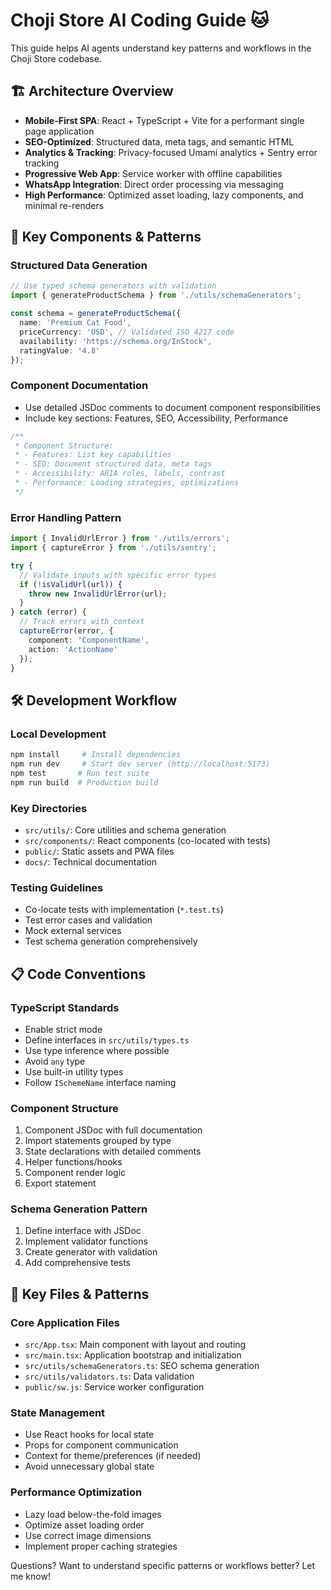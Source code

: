 # Choji Store AI Coding Guide 🐱

This guide helps AI agents understand key patterns and workflows in the Choji Store codebase.

## 🏗️ Architecture Overview

- **Mobile-First SPA**: React + TypeScript + Vite for a performant single page application
- **SEO-Optimized**: Structured data, meta tags, and semantic HTML
- **Analytics & Tracking**: Privacy-focused Umami analytics + Sentry error tracking
- **Progressive Web App**: Service worker with offline capabilities
- **WhatsApp Integration**: Direct order processing via messaging
- **High Performance**: Optimized asset loading, lazy components, and minimal re-renders

## 🔑 Key Components & Patterns

### Structured Data Generation
```typescript
// Use typed schema generators with validation
import { generateProductSchema } from './utils/schemaGenerators';

const schema = generateProductSchema({
  name: 'Premium Cat Food',
  priceCurrency: 'USD', // Validated ISO 4217 code
  availability: 'https://schema.org/InStock',
  ratingValue: '4.8'
});
```

### Component Documentation
- Use detailed JSDoc comments to document component responsibilities
- Include key sections: Features, SEO, Accessibility, Performance
```typescript
/**
 * Component Structure:
 * - Features: List key capabilities
 * - SEO: Document structured data, meta tags
 * - Accessibility: ARIA roles, labels, contrast
 * - Performance: Loading strategies, optimizations
 */
```

### Error Handling Pattern
```typescript
import { InvalidUrlError } from './utils/errors';
import { captureError } from './utils/sentry';

try {
  // Validate inputs with specific error types
  if (!isValidUrl(url)) {
    throw new InvalidUrlError(url);
  }
} catch (error) {
  // Track errors with context
  captureError(error, {
    component: 'ComponentName',
    action: 'ActionName'
  });
}
```

## 🛠️ Development Workflow

### Local Development
```bash
npm install     # Install dependencies
npm run dev     # Start dev server (http://localhost:5173)
npm test       # Run test suite
npm run build  # Production build
```

### Key Directories
- `src/utils/`: Core utilities and schema generation
- `src/components/`: React components (co-located with tests)
- `public/`: Static assets and PWA files
- `docs/`: Technical documentation

### Testing Guidelines
- Co-locate tests with implementation (`*.test.ts`)
- Test error cases and validation
- Mock external services
- Test schema generation comprehensively

## 📋 Code Conventions

### TypeScript Standards
- Enable strict mode
- Define interfaces in `src/utils/types.ts`
- Use type inference where possible
- Avoid `any` type
- Use built-in utility types
- Follow `ISchemeName` interface naming

### Component Structure
1. Component JSDoc with full documentation
2. Import statements grouped by type
3. State declarations with detailed comments
4. Helper functions/hooks
5. Component render logic
6. Export statement

### Schema Generation Pattern
1. Define interface with JSDoc
2. Implement validator functions
3. Create generator with validation
4. Add comprehensive tests

## 🌟 Key Files & Patterns

### Core Application Files
- `src/App.tsx`: Main component with layout and routing
- `src/main.tsx`: Application bootstrap and initialization
- `src/utils/schemaGenerators.ts`: SEO schema generation
- `src/utils/validators.ts`: Data validation
- `public/sw.js`: Service worker configuration

### State Management
- Use React hooks for local state
- Props for component communication
- Context for theme/preferences (if needed)
- Avoid unnecessary global state

### Performance Optimization
- Lazy load below-the-fold images
- Optimize asset loading order
- Use correct image dimensions
- Implement proper caching strategies

Questions? Want to understand specific patterns or workflows better? Let me know!
